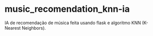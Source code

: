 # music_recomendation_knn-ia
IA de recomendação de música feita usando flask e algoritmo KNN (K-Nearest Neighbors). 

